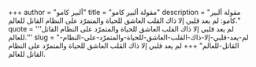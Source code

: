 +++
author = "ألبير كامو"
title = "مقولة ألبير كامو"
description = "مقولة ألبير كامو: لم يعد قلبي إلا ذاك القلب العاشق للحياة والمتمرّد على النظام القاتل للعالم."
quote = '''لم يعد قلبي إلا ذاك القلب العاشق للحياة والمتمرّد على النظام القاتل للعالم.'''
slug = "لم-يعد-قلبي-إلا-ذاك-القلب-العاشق-للحياة-والمتمرّد-على-النظام-القاتل-للعالم"
+++
لم يعد قلبي إلا ذاك القلب العاشق للحياة والمتمرّد على النظام القاتل للعالم.
